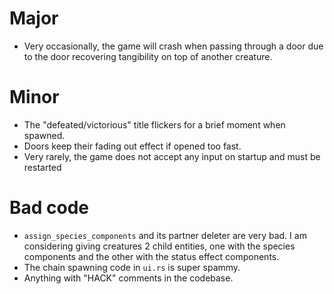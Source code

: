# Major

- Very occasionally, the game will crash when passing through a door due to the door recovering tangibility on top of another creature.

# Minor

- The "defeated/victorious" title flickers for a brief moment when spawned.
- Doors keep their fading out effect if opened too fast.
- Very rarely, the game does not accept any input on startup and must be restarted

# Bad code

- `assign_species_components` and its partner deleter are very bad. I am considering giving creatures 2 child entities, one with the species components and the other with the status effect components.
- The chain spawning code in `ui.rs` is super spammy.
- Anything with "HACK" comments in the codebase.
